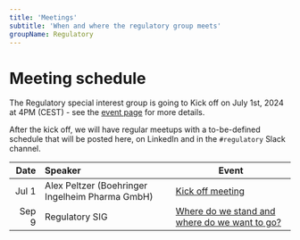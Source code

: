 ```yaml
---
title: 'Meetings'
subtitle: 'When and where the regulatory group meets'
groupName: Regulatory
---
```


# Meeting schedule

The Regulatory special interest group is going to Kick off on July 1st, 2024 at 4PM (CEST) - see the [event page](/events/2024/SIG_regulatory_kickoff) for more details.

After the kick off, we will have regular meetups with a to-be-defined schedule that will be posted here, on LinkedIn and in the `#regulatory` Slack channel.

|  Date | Speaker                                         | Event                                                                                      |
| ----: | :---------------------------------------------- | ------------------------------------------------------------------------------------------ |
| Jul 1 | Alex Peltzer (Boehringer Ingelheim Pharma GmbH) | [Kick off meeting](/events/2024/SIG_regulatory_kickoff)                                    |
| Sep 9 | Regulatory SIG                                  | [Where do we stand and where do we want to go?](/events/2024/SIG_regulatory_2024-09-09.md) |
